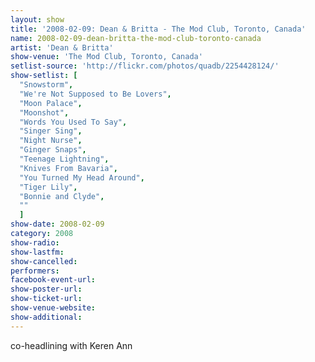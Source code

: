 ```yaml
---
layout: show
title: '2008-02-09: Dean & Britta - The Mod Club, Toronto, Canada'
name: 2008-02-09-dean-britta-the-mod-club-toronto-canada
artist: 'Dean & Britta'
show-venue: 'The Mod Club, Toronto, Canada'
setlist-source: 'http://flickr.com/photos/quadb/2254428124/'
show-setlist: [
  "Snowstorm",
  "We're Not Supposed to Be Lovers",
  "Moon Palace",
  "Moonshot",
  "Words You Used To Say",
  "Singer Sing",
  "Night Nurse",
  "Ginger Snaps",
  "Teenage Lightning",
  "Knives From Bavaria",
  "You Turned My Head Around",
  "Tiger Lily",
  "Bonnie and Clyde",
  ""
  ]
show-date: 2008-02-09
category: 2008
show-radio: 
show-lastfm: 
show-cancelled: 
performers: 
facebook-event-url: 
show-poster-url: 
show-ticket-url: 
show-venue-website: 
show-additional: 
---
```

co-headlining with Keren Ann